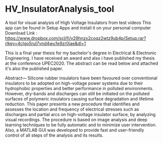 # HV_InsulatorAnalysis_tool
A tool for visual analysis of High Voltage Insulators from test videos
This app can be found in Setup Apps and install it on your personal computer
Download Link : https://www.dropbox.com/scl/fi/v29hnzx2coqz2wtz9ub4p/Setup.rar?rlkey=4clgo5rul7ynd4wu1e9zr0iae&dl=1

This is a final year thesis for my bachelor's degree in Electrical & Electronic Engineering. I have received an award and also i have published my thesis at the conference UPEC2020.
The abstract can be read below and attached it's also the published paper.

Abstract—
Silicone rubber insulators have been favoured over conventional insulators to be adopted on high-voltage power systems due to their hydrophobic properties and better performance in polluted environments. However, dry-bands and discharges can still be initiated on the polluted surfaces of polymeric insulators causing surface degradation and lifetime reduction. This paper presents a new procedure that identifies and assesses the location and frequency of electrical stresses such as discharges and partial arcs on high-voltage insulator surface, by analyzing visual recordings. The procedure is based on image analysis and deep learning techniques to be fully automatic and to minimize user intervention. Also, a MATLAB GUI was developed to provide fast and user-friendly control of all steps of the analysis and its results.

